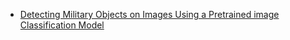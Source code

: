* [Detecting Military Objects on Images Using a Pretrained image Classification Model](https://github.com/UgurUysal86/My-ML-Notebooks/blob/main/classification-image-data/ex-3/20240520_Detecting_Military_Objects_on_Images_Using_a_Pretrained_image_Classification_Model.ipynb)
